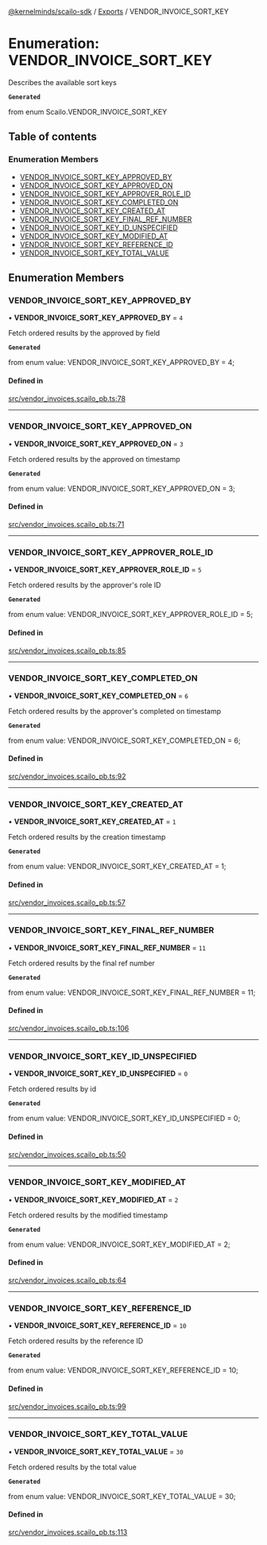 [@kernelminds/scailo-sdk](../README.md) / [Exports](../modules.md) / VENDOR\_INVOICE\_SORT\_KEY

# Enumeration: VENDOR\_INVOICE\_SORT\_KEY

Describes the available sort keys

**`Generated`**

from enum Scailo.VENDOR_INVOICE_SORT_KEY

## Table of contents

### Enumeration Members

- [VENDOR\_INVOICE\_SORT\_KEY\_APPROVED\_BY](VENDOR_INVOICE_SORT_KEY.md#vendor_invoice_sort_key_approved_by)
- [VENDOR\_INVOICE\_SORT\_KEY\_APPROVED\_ON](VENDOR_INVOICE_SORT_KEY.md#vendor_invoice_sort_key_approved_on)
- [VENDOR\_INVOICE\_SORT\_KEY\_APPROVER\_ROLE\_ID](VENDOR_INVOICE_SORT_KEY.md#vendor_invoice_sort_key_approver_role_id)
- [VENDOR\_INVOICE\_SORT\_KEY\_COMPLETED\_ON](VENDOR_INVOICE_SORT_KEY.md#vendor_invoice_sort_key_completed_on)
- [VENDOR\_INVOICE\_SORT\_KEY\_CREATED\_AT](VENDOR_INVOICE_SORT_KEY.md#vendor_invoice_sort_key_created_at)
- [VENDOR\_INVOICE\_SORT\_KEY\_FINAL\_REF\_NUMBER](VENDOR_INVOICE_SORT_KEY.md#vendor_invoice_sort_key_final_ref_number)
- [VENDOR\_INVOICE\_SORT\_KEY\_ID\_UNSPECIFIED](VENDOR_INVOICE_SORT_KEY.md#vendor_invoice_sort_key_id_unspecified)
- [VENDOR\_INVOICE\_SORT\_KEY\_MODIFIED\_AT](VENDOR_INVOICE_SORT_KEY.md#vendor_invoice_sort_key_modified_at)
- [VENDOR\_INVOICE\_SORT\_KEY\_REFERENCE\_ID](VENDOR_INVOICE_SORT_KEY.md#vendor_invoice_sort_key_reference_id)
- [VENDOR\_INVOICE\_SORT\_KEY\_TOTAL\_VALUE](VENDOR_INVOICE_SORT_KEY.md#vendor_invoice_sort_key_total_value)

## Enumeration Members

### VENDOR\_INVOICE\_SORT\_KEY\_APPROVED\_BY

• **VENDOR\_INVOICE\_SORT\_KEY\_APPROVED\_BY** = ``4``

Fetch ordered results by the approved by field

**`Generated`**

from enum value: VENDOR_INVOICE_SORT_KEY_APPROVED_BY = 4;

#### Defined in

[src/vendor_invoices.scailo_pb.ts:78](https://github.com/scailo/ts-sdk/blob/c10a36b57201dfa5903d4b53efa1e62aa6208936/src/vendor_invoices.scailo_pb.ts#L78)

___

### VENDOR\_INVOICE\_SORT\_KEY\_APPROVED\_ON

• **VENDOR\_INVOICE\_SORT\_KEY\_APPROVED\_ON** = ``3``

Fetch ordered results by the approved on timestamp

**`Generated`**

from enum value: VENDOR_INVOICE_SORT_KEY_APPROVED_ON = 3;

#### Defined in

[src/vendor_invoices.scailo_pb.ts:71](https://github.com/scailo/ts-sdk/blob/c10a36b57201dfa5903d4b53efa1e62aa6208936/src/vendor_invoices.scailo_pb.ts#L71)

___

### VENDOR\_INVOICE\_SORT\_KEY\_APPROVER\_ROLE\_ID

• **VENDOR\_INVOICE\_SORT\_KEY\_APPROVER\_ROLE\_ID** = ``5``

Fetch ordered results by the approver's role ID

**`Generated`**

from enum value: VENDOR_INVOICE_SORT_KEY_APPROVER_ROLE_ID = 5;

#### Defined in

[src/vendor_invoices.scailo_pb.ts:85](https://github.com/scailo/ts-sdk/blob/c10a36b57201dfa5903d4b53efa1e62aa6208936/src/vendor_invoices.scailo_pb.ts#L85)

___

### VENDOR\_INVOICE\_SORT\_KEY\_COMPLETED\_ON

• **VENDOR\_INVOICE\_SORT\_KEY\_COMPLETED\_ON** = ``6``

Fetch ordered results by the approver's completed on timestamp

**`Generated`**

from enum value: VENDOR_INVOICE_SORT_KEY_COMPLETED_ON = 6;

#### Defined in

[src/vendor_invoices.scailo_pb.ts:92](https://github.com/scailo/ts-sdk/blob/c10a36b57201dfa5903d4b53efa1e62aa6208936/src/vendor_invoices.scailo_pb.ts#L92)

___

### VENDOR\_INVOICE\_SORT\_KEY\_CREATED\_AT

• **VENDOR\_INVOICE\_SORT\_KEY\_CREATED\_AT** = ``1``

Fetch ordered results by the creation timestamp

**`Generated`**

from enum value: VENDOR_INVOICE_SORT_KEY_CREATED_AT = 1;

#### Defined in

[src/vendor_invoices.scailo_pb.ts:57](https://github.com/scailo/ts-sdk/blob/c10a36b57201dfa5903d4b53efa1e62aa6208936/src/vendor_invoices.scailo_pb.ts#L57)

___

### VENDOR\_INVOICE\_SORT\_KEY\_FINAL\_REF\_NUMBER

• **VENDOR\_INVOICE\_SORT\_KEY\_FINAL\_REF\_NUMBER** = ``11``

Fetch ordered results by the final ref number

**`Generated`**

from enum value: VENDOR_INVOICE_SORT_KEY_FINAL_REF_NUMBER = 11;

#### Defined in

[src/vendor_invoices.scailo_pb.ts:106](https://github.com/scailo/ts-sdk/blob/c10a36b57201dfa5903d4b53efa1e62aa6208936/src/vendor_invoices.scailo_pb.ts#L106)

___

### VENDOR\_INVOICE\_SORT\_KEY\_ID\_UNSPECIFIED

• **VENDOR\_INVOICE\_SORT\_KEY\_ID\_UNSPECIFIED** = ``0``

Fetch ordered results by id

**`Generated`**

from enum value: VENDOR_INVOICE_SORT_KEY_ID_UNSPECIFIED = 0;

#### Defined in

[src/vendor_invoices.scailo_pb.ts:50](https://github.com/scailo/ts-sdk/blob/c10a36b57201dfa5903d4b53efa1e62aa6208936/src/vendor_invoices.scailo_pb.ts#L50)

___

### VENDOR\_INVOICE\_SORT\_KEY\_MODIFIED\_AT

• **VENDOR\_INVOICE\_SORT\_KEY\_MODIFIED\_AT** = ``2``

Fetch ordered results by the modified timestamp

**`Generated`**

from enum value: VENDOR_INVOICE_SORT_KEY_MODIFIED_AT = 2;

#### Defined in

[src/vendor_invoices.scailo_pb.ts:64](https://github.com/scailo/ts-sdk/blob/c10a36b57201dfa5903d4b53efa1e62aa6208936/src/vendor_invoices.scailo_pb.ts#L64)

___

### VENDOR\_INVOICE\_SORT\_KEY\_REFERENCE\_ID

• **VENDOR\_INVOICE\_SORT\_KEY\_REFERENCE\_ID** = ``10``

Fetch ordered results by the reference ID

**`Generated`**

from enum value: VENDOR_INVOICE_SORT_KEY_REFERENCE_ID = 10;

#### Defined in

[src/vendor_invoices.scailo_pb.ts:99](https://github.com/scailo/ts-sdk/blob/c10a36b57201dfa5903d4b53efa1e62aa6208936/src/vendor_invoices.scailo_pb.ts#L99)

___

### VENDOR\_INVOICE\_SORT\_KEY\_TOTAL\_VALUE

• **VENDOR\_INVOICE\_SORT\_KEY\_TOTAL\_VALUE** = ``30``

Fetch ordered results by the total value

**`Generated`**

from enum value: VENDOR_INVOICE_SORT_KEY_TOTAL_VALUE = 30;

#### Defined in

[src/vendor_invoices.scailo_pb.ts:113](https://github.com/scailo/ts-sdk/blob/c10a36b57201dfa5903d4b53efa1e62aa6208936/src/vendor_invoices.scailo_pb.ts#L113)
